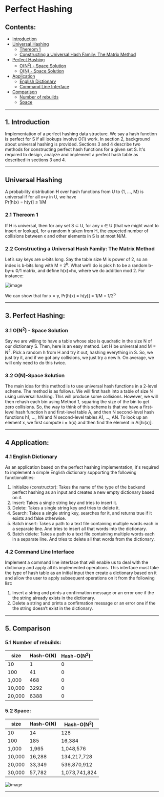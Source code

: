 # Perfect Hashing

## Contents:
- [Introduction](#Introduction)
- [Universal Hashing](#Universal-Hashing)
  - [Thereom 1](#Thereom-1)
  - [Constructing a Universal Hash Family: The Matrix Method](#Constructing-a-Universal-Hash-Family:-The-Matrix-Method)
- [Perfect Hashing](#Perfect-Hashing)
  - [O(N<sup>2</sup>) - Space Solution](#O(N<sup>2</sup>)-Space-Solution)
  - [O(N) - Space Solution](#O(N)-Space-Solution)
- [Application](#Application)
  - [English Dictionary](#English-Dictionary)
  - [Command Line Interface](#Command-Line-Interface)
- [Comparison](#Comparison)
  - [Number of rebuilds](#Number-of-rebuilds)
  - [Space](#Space)

---

## 1. Introduction
Implementation of a perfect hashing data structure. We say a hash function is perfect for S if all lookups involve O(1) work. In section 2, background about
universal hashing is provided. Sections 3 and 4 describe two methods for constructing perfect hash functions for a given set S. It's required to design, analyze and implement a perfect
hash table as described in sections 3 and 4.

---

## Universal Hashing
A probability distribution H over hash functions from U to {1, ..., M} is universal if for all x=y in U, we have<br>
Pr[h(x) = h(y)] ≤ 1/M


### 2.1 Thereom 1
If H is universal, then for any set S ⊂ U, for any x ∈ U (that we might want to insert or lookup), for a random h taken from H, the expected number of collisions between x and other elements in S is at most N/M.


### 2.2 Constructing a Universal Hash Family: The Matrix Method
Let’s say keys are u-bits long. Say the table size M is power of 2, so an index is b-bits long with M = 2<sup>b</sup>. What we’ll do is pick h to be a random b-by-u 0/1 matrix, and define h(x)=hx, where we do addition mod 2. For instance:

![image](https://github.com/mohamedhassan279/Perfect-Hashing/assets/96317608/0fdb189d-a2dd-467e-99d9-2a38fce6224f)

We can show that for x = y, Pr[h(x) = h(y)] = 1/M = 1/2<sup>b</sup>

---

## 3. Perfect Hashing:

### 3.1 O(N<sup>2</sup>) - Space Solution
Say we are willing to have a table whose size is quadratic in the size N of our dictionary S. Then, here is an easy method. Let H be universal and M = N<sup>2</sup>. Pick a random h from H and try it out, hashing everything in S. So, we just try it, and if we got any collisions, we just try a new h. On average, we will only need to do this twice.


### 3.2 O(N)-Space Solution
The main idea for this method is to use universal hash functions in a 2-level scheme. The method is as follows. We will first hash into a table of size N using universal hashing. This will produce some collisions. However, we will then rehash each bin using Method 1, squaring the size of the bin to get zero collisions. So, the way to think of this scheme is that we have a first-level hash function h and first-level table A, and then N second-level hash functions h1, ..., hN and N second-level tables A1, ..., AN. To look up an element x, we first compute i = h(x) and then find the element in Ai[hi(x)].

---

## 4 Application:

### 4.1 English Dictionary
As an application based on the perfect hashing implementation, it's required to implement a simple English dictionary supporting the following functionalities:
1. Initialize (constructor): Takes the name of the type of the backend perfect hashing as an input and creates a new empty dictionary based on it.
2. Insert: Takes a single string key and tries to insert it.
3. Delete: Takes a single string key and tries to delete it.
4. Search: Takes a single string key, searches for it, and returns true if it exists and false otherwise.
5. Batch insert: Takes a path to a text file containing multiple words each in a separate line. And tries to insert all that words into the dictionary.
6. Batch delete: Takes a path to a text file containing multiple words each in a separate line. And tries to delete all that words from the dictionary.


### 4.2 Command Line Interface
Implement a command line interface that will enable us to deal with the dictionary
and apply all its implemented operations. This interface must take the type of hash table as an initial input then create a dictionary based on it and allow the user to apply subsequent operations on it from the following list:
1. Insert a string and prints a confirmation message or an error one if the the string already exists in the dictionary.
2. Delete a string and prints a confirmation message or an error one if the the string doesn’t exist in the dictionary.

---

## 5. Comparison

### 5.1 Number of rebuilds:

| size | Hash-O(N) | Hash-O(N<sup>2</sup>) |
| ---- | --------- | --------------------- |
| 10 | 1 | 0 |
| 100 | 41 | 0 |
| 1,000 | 468 | 0 |
| 10,000 | 3292 | 0 |
| 20,000 | 6388 | 0 |


### 5.2 Space:

| size   | Hash-O(N) | Hash-O(N<sup>2</sup>) |
| ------ | --------- | --------------------- |
| 10     | 14        | 128                   |
| 100    | 185       | 16,384                |
| 1,000  | 1,965     | 1,048,576             |
| 10,000 | 16,288    | 134,217,728           |
| 20,000 | 33,349    | 536,870,912           |
| 30,000 | 57,782    | 1,073,741,824         |

![image](https://github.com/mohamedhassan279/Perfect-Hashing/assets/96317608/ddc17f28-289f-4303-bded-ae7deabefb14)

---
